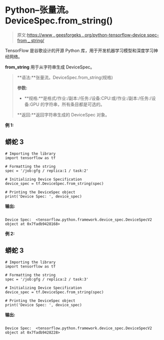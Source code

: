 # Python–张量流。DeviceSpec.from_string()

> 原文:[https://www . geesforgeks . org/python-tensorflow-device spec-from _ string/](https://www.geeksforgeeks.org/python-tensorflow-devicespec-from_string/)

TensorFlow 是谷歌设计的开源 Python 库，用于开发机器学习模型和深度学习神经网络。

**from_string** 用于从字符串生成 DeviceSpec。

> **语法:**张量流。DeviceSpec.from_string(规格)
> 
> **参数:**
> 
> *   **规格:**是格式/作业:/副本:/任务:/设备:CPU:或/作业:/副本:/任务:/设备:GPU 的字符串，所有条目都是可选的。
> 
> **返回:**返回字符串生成的 DeviceSpec 对象。

**例 1:**

## 蟒蛇 3

```
# Importing the library
import tensorflow as tf

# Formatting the string
spec = '/job:gfg / replica:1 / task:2'

# Initializing Device Specification
device_spec = tf.DeviceSpec.from_string(spec)

# Printing the DeviceSpec object
print('Device Spec: ', device_spec)
```

**输出:**

```

Device Spec:  <tensorflow.python.framework.device_spec.DeviceSpecV2 object at 0x7fadb9428168>

```

**例 2:**

## 蟒蛇 3

```
# Importing the library
import tensorflow as tf

# Formatting the string
spec = '/job:gfg / replica:2 / task:3'

# Initializing Device Specification
device_spec = tf.DeviceSpec.from_string(spec)

# Printing the DeviceSpec object
print('Device Spec: ', device_spec)
```

**输出:**

```

Device Spec:  <tensorflow.python.framework.device_spec.DeviceSpecV2 object at 0x7fadb9428228>

```